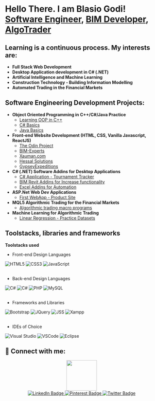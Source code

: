 <h1>Hello There. I am Blasio Godi! <br/><a href="https://github.com/BlasioGodi">Software Engineer</a>, <a href="https://www.linkedin.com/in/godfrey-muhinda">BIM Developer</a>, <a href="https://tradersliquidity.com">AlgoTrader</a></h1>

<h2>Learning is a continuous process. My interests are:</h2>

- <b>Full Stack Web Development</b>
- <b>Desktop Application development in C# (.NET)</b>
- <b>Artificial Intelligence and Machine Learning</b>
- <b>Construction Technology - Building Information Modelling</b>
- <b>Automated Trading in the Financial Markets</b>

<h2>Software Engineering Development Projects:</h2>

- <b>Object Oriented Programming in C++/C#/Java Practice</b>
  - [Learning OOP in C++](https://github.com/BlasioGodi/Functions-and-Algorithms)
  - [C# Basics](https://github.com/BlasioGodi/C-Sharp-Basics)
  - [Java Basics](https://github.com/BlasioGodi/Java-Basics)
- <b>Front-end Website Development (HTML, CSS, Vanilla Javascript, ReactJS)</b>
  - [The Odin Project](https://github.com/BlasioGodi/The-Odin-Project)
  - [BIM-Experts](https://github.com/BlasioGodi/BIM-Experts)
  - [Xauman.com](https://github.com/BlasioGodi/Xauman.com)
  - [Hessal Solutions](https://github.com/BlasioGodi/hessal-solutions)
  - [GypseyExpeditions](https://github.com/BlasioGodi/GypseyExpeditions)
- <b>C# (.NET) Software Addins for Desktop Applications</b>
  - [C# Application - Tournament Tracker](https://github.com/BlasioGodi/Tournament-Tracker)
  - [BIM Revit Addins for Increase functionality](https://github.com/BlasioGodi/Revit-Addins)
  - [Excel Addins for Automation](https://github.com/BlasioGodi/Excel-Addins)
- <b>ASP.Net Web Dev Applications</b>
  - [First WebApp - Product Site](https://github.com/BlasioGodi/)
- <b>MQL5 Algorithmic Trading for the Financial Markets</b>
  - [Algorithmic trading macro programs](https://github.com/BlasioGodi/ExpertFunctions)
- <b>Machine Learning for Algorithmic Trading</b>
  - [Linear Regression - Practice Datasets](https://github.com/BlasioGodi/Machine-Learning-For-Algorithmic-Trading)

<h2>Toolstacks, libraries and frameworks</h2>

<b>Toolstacks used</b>
  - Front-end Design Languages
  <div id="badges" align="Left">
    <img src="https://img.shields.io/badge/HTML5-E34F26?style=for-the-badge&logo=html5&logoColor=white" alt="HTML5"/>
    <img src="https://img.shields.io/badge/CSS3-1572B6?style=for-the-badge&logo=css3&logoColor=white" alt="CSS3"/>
    <img src="https://img.shields.io/badge/JavaScript-323330?style=for-the-badge&logo=javascript&logoColor=F7DF1E" alt="JavaScript"/>
</div>
<br>

  - Back-end Design Languages
  <div id="badges" align="Left">
    <img src="https://img.shields.io/badge/C%23-239120?style=for-the-badge&logo=c-sharp&logoColor=white" alt="C#"/>
  <img src="https://img.shields.io/badge/Python-FFD43B?style=for-the-badge&logo=python&logoColor=blue" alt="C#"/>
    <img src="https://img.shields.io/badge/PHP-777BB4?style=for-the-badge&logo=php&logoColor=white" alt="PHP"/>
    <img src="https://img.shields.io/badge/MySQL-005C84?style=for-the-badge&logo=mysql&logoColor=white" alt="MySQL"/>
</div>
<br>

  - Frameworks and Libraries
  <div id="badges" align="Left">
    <img src="https://img.shields.io/badge/Bootstrap-563D7C?style=for-the-badge&logo=bootstrap&logoColor=white" alt="Bootstrap"/>
    <img src="https://img.shields.io/badge/jQuery-0769AD?style=for-the-badge&logo=jquery&logoColor=white" alt="JQuery"/>
    <img src="https://img.shields.io/badge/JSS-F7DF1E?style=for-the-badge&logo=JSS&logoColor=white" alt="JSS"/> 
    <img src="https://img.shields.io/badge/Xampp-F37623?style=for-the-badge&logo=xampp&logoColor=white" alt="Xampp"/>   
</div>

<br>

  - IDEs of Choice
  <div id="badges" align="Left">
    <img src="https://img.shields.io/badge/Visual_Studio-5C2D91?style=for-the-badge&logo=visual%20studio&logoColor=white" alt="Visual Studio"/>
    <img src="https://img.shields.io/badge/VSCode-0078D4?style=for-the-badge&logo=visual%20studio%20code&logoColor=white" alt="VSCode"/>
    <img src="https://img.shields.io/badge/Eclipse-2C2255?style=for-the-badge&logo=eclipse&logoColor=white" alt="Eclipse"/>   
</div>


<h2> 🤳 Connect with me:</h2>
<div id="header" align="center">
  <img src="https://media.giphy.com/media/M9gbBd9nbDrOTu1Mqx/giphy.gif" width="100"/>
</div>
<div id="badges" align="center">
  <a href="https://linkedin.com/in/godfrey-muhinda/">
    <img src="https://img.shields.io/badge/LinkedIn-blue?style=for-the-badge&logo=linkedin&logoColor=white" alt="LinkedIn Badge"/>
  </a>
  <a href="https://www.pinterest.com/bimexke/">
    <img src="https://img.shields.io/badge/pinterest-red?style=for-the-badge&logo=pinterest&logoColor=white" alt="Pinterest Badge"/>
  </a>
  <a href="Lhttps://twitter.com/TLiquidity1">
    <img src="https://img.shields.io/badge/Twitter-blue?style=for-the-badge&logo=twitter&logoColor=white" alt="Twitter Badge"/>
  </a>
</div>

<div align="center">
<img src="https://komarev.com/ghpvc/?username=BlasioGodi&style=flat-square&color=blue" alt=""/>
</div>
